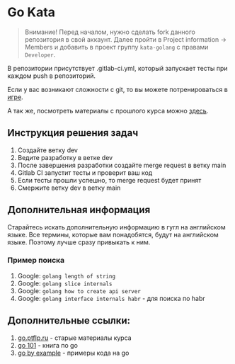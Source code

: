 # Go Kata
> Внимание!
> Перед началом, нужно сделать fork данного репозитория в свой аккаунт.
> Далее пройти в Project information -> Members и добавить в проект группу `kata-golang` с правами `Developer`.

В репозитории присутствует .gitlab-ci.yml, который запускает тесты при каждом push в репозиторий.

Если у вас возникают сложности с git, то вы можете потренироваться в [игре](https://learngitbranching.js.org/?locale=ru_RU).

А так же, посмотреть материалы с прошлого курса можно [здесь](https://go.ptflp.ru/course1/4/4.1/).

## Инструкция решения задач
1. Создайте ветку dev
2. Ведите разработку в ветке dev
3. После завершения разработки создайте merge request в ветку main
4. Gitlab CI запустит тесты и проверит ваш код
5. Если тесты прошли успешно, то merge request будет принят
6. Смержите ветку dev в ветку main

## Дополнительная информация
Старайтесь искать дополнительную информацию в гугл на английском языке. Все термины, которые вам понадобятся, будут на английском языке. Поэтому лучше сразу привыкать к ним.

### Пример поиска
1. Google: `golang length of string`
2. Google: `golang slice internals`
3. Google: `golang how to create api server`
4. Google: `golang interface internals habr` - для поиска по habr

## Дополнительные ссылки:
1. [go.ptflp.ru](https://go.ptflp.ru) - старые материалы курса
2. [go 101](https://go101.org/article/101.html) - книга по go
3. [go by example](https://gobyexample.ru/) - примеры кода на go